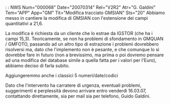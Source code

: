  :  : NWS Num="000068" Date="20070314" Rel="V2R2" Atr="G. Galdini" Tem="APP" App="GM" Tit="Modifica tracciato GMSIAN" Sts="20"
Abbiamo messo in cantiere la modifica di GMSIAN con l'estensione dei campi quantitativi a 21,6.

La modifica è richiesta da un cliente che lo estrae da IGSTOR (che ha i campi 15,3).
Teoricamente, se non ha problemi di sfondamento in GMQUAN / GMFOTO, passando ad un altro tipo di estrazione i problemi dovrebbero risolversi ma, dato che l'implemento non è pesante, e che comunque
lo si dovrebbe fare in futuro (non a brevissimo, ma prima o poi dovremo pensare ad una modifica del
database simile a quella fatta per i valori per l'Euro), abbiamo deciso di farla subito.

Aggiungeremmo anche i classici 5 numeri/date/codici

Dato che l'intervento ha carratere di urgenza, eventuali problemi, suggerimenti e perplessità devono
arrivare entro venderdì 16.03.07, contattando direttamente, sia per mail sia per telefono, Guido Galdini.
